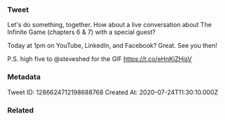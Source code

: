### Tweet
Let's do something, together. How about a live conversation about The Infinite Game (chapters 6 &amp; 7) with a special guest?

Today at 1pm on YouTube, LinkedIn, and Facebook? Great. See you then!

P.S. high five to @steveshed for the GIF https://t.co/eHnKiZHjsV

### Metadata
Tweet ID: 1286624712198688768
Created At: 2020-07-24T11:30:10.000Z

### Related

